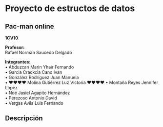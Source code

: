 # **Proyecto de estructos de datos**
## Pac-man online
  
**1CV10**
  
**Profesor:**  
Rafael Norman Saucedo Delgado
  
**Integrantes:**  
• Abduzcan Marin Yhair Fernando  
• Garcia Crackcia Cano Ivan   
• González Rodríguez Juan Manuela  
• ♥♥♥♥ Molina Gutiérrez Luz Victoria ♥♥♥♥ 
• Montaña Reyes Jennifer López  
• Noé Jasiel Agapito Hernández  
• Pérezoso Antonio David  
• Vergas Avila Luis Fernando  
  
    
      
  
    
## **Descripción**  
